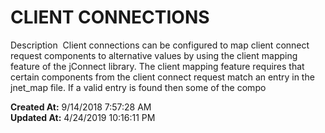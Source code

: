# CLIENT CONNECTIONS

Description  Client connections can be configured to map client connect request components to alternative values by using the client mapping feature of the jConnect library. The client mapping feature requires that certain components from the client connect request match an entry in the jnet_map file. If a valid entry is found then some of the compo  

**Created At:** 9/14/2018 7:57:28 AM  
**Updated At:** 4/24/2019 10:16:11 PM  

